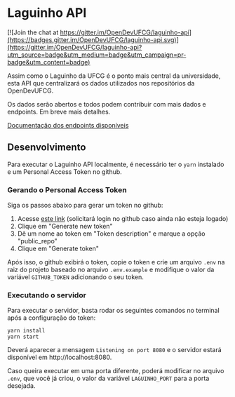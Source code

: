 # Laguinho API

[![Join the chat at https://gitter.im/OpenDevUFCG/laguinho-api](https://badges.gitter.im/OpenDevUFCG/laguinho-api.svg)](https://gitter.im/OpenDevUFCG/laguinho-api?utm_source=badge&utm_medium=badge&utm_campaign=pr-badge&utm_content=badge)

 
Assim como o Laguinho da UFCG é o ponto mais central da universidade, esta API que centralizará os dados utilizados nos repositórios da OpenDevUFCG.

Os dados serão abertos e todos podem contribuir com mais dados e endpoints. Em breve mais detalhes.

[Documentação dos endpoints disponíveis](https://github.com/OpenDevUFCG/laguinho-api/blob/master/docs/README.md) 

## Desenvolvimento

Para executar o Laguinho API localmente, é necessário ter o `yarn` instalado e um Personal Access Token no github.

### Gerando o Personal Access Token

Siga os passos abaixo para gerar um token no github:

1. Acesse [este link](https://github.com/settings/tokens) (solicitará login no github caso ainda não esteja logado)
1. Clique em "Generate new token"
1. Dê um nome ao token em "Token description" e marque a opção "public_repo"
1. Clique em "Generate token"

Após isso, o github exibirá o token, copie o token e crie um arquivo `.env` na raiz do projeto baseado no arquivo `.env.example` e modifique o valor da variável `GITHUB_TOKEN` adicionando o seu token.

### Executando o servidor

Para executar o servidor, basta rodar os seguintes comandos no terminal após a configuração do token:

```
yarn install
yarn start
```

Deverá aparecer a mensagem `Listening on port 8080` e o servidor estará disponível em http://localhost:8080.

Caso queira executar em uma porta diferente, poderá modificar no arquivo `.env`, que você já criou, o valor da variável `LAGUINHO_PORT` para a porta desejada.
